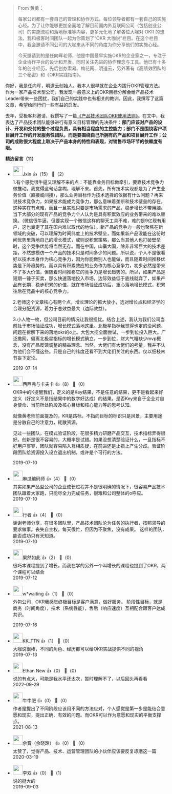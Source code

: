 > From 黄勇：  
>   
> 每家公司都有一套自己的管理和协作方式，每位领导者都有一套自己的实施心经。为了让你能够更加全面地了解目前国内外互联网公司（包括创业公司）的实施流程和落地标准等内容，更多元化地了解各位大咖对 OKR 的想法，我和极客时间团队一起为你策划了“OKR 大咖说”栏目。在这个栏目中，我会邀请不同公司的大咖来从不同的角度为你分享他们的实施心经。  
>   
> 今天邀请到的是任向晖老师，他是中国最早实施OKR的企业家之一，专注于企业协作平台的设计和开发，同时关注先进的协作理念与工具。他已有十多年的创业经历，先后创办索易、梅花网、明道云，另外著有《高绩效团队的三个秘密》和《OKR实践指南》。

你好，我是任向晖，明道云创始人。我本人很早就在企业内践行OKR管理方法。作为一家产品技术型公司，我发现一般意义上的OKR目标分解会给产品技术Leader带来一些困扰，我们自己的实践中也有相关的教训。因此，我撰写了这篇文章，希望给同行们一些有益的启发。

去年，受极客邦邀请，我撰写了一篇[《产品技术团队OKR使用法则》](https://time.geekbang.org/column/article/7991)。在文中，我表达了产品技术团队能够进行有意义目标管理的先决条件：**部门应该对产品的设计、开发和交付的整个过程负责，具有相当程度的主控能力；部门不是围绕客户项目展开工作的开发服务性团队，而是要围绕自己所拥有的产品和项目展开工作；公司的成败很大程度上取决于产品本身的特性和表现，对销售市场环节的依赖度有限。**
<div><strong>精选留言（11）</strong></div><ul>
<li><img src="https://static001.geekbang.org/account/avatar/00/13/17/27/ec30d30a.jpg" width="30px"><span>Jxin</span> 👍（15） 💬（2）<div>1.有个感觉很牛逼又理解不来的点：不能靠业务目标做牵引，要靠技术竞争力做推动。我觉得这句话含糊，理解不来。首先，所有技术实现都是为了产生业务价值（直接或间接），那么业务目标作为技术选择的依据有什么问题？再来说技术竞争力，如果技术能成为竞争力，那么意味着垄断和技术壁垒的存在，这种实在有点难，而且一旦实现只要是市场需求的产品，稳步增长不带用脑。当下大部分的现有产品的竞争力个人认为是具有积累效应的业务带来的难以替换。（微信很牛逼，但要实现一个微信这样的聊天工具不难，难的是9亿现有用户，这也奠定了其在国内难以取代的地位）。新产品的竞争力一般也聚焦在新领域的突破，可以理解为时间纬度上的技术壁垒，而如果新产品没能在这份时间优势里落地自己的增长模式，或则说积累策略，那么当其他人也打破壁垒时，这个竞争优势将当然无存。而在中国，山寨大国，除非非常巨大的技术差距，不然想模仿一个产品的技术只是时间多少的问题。所以说，个人不是很看好以技术本身作为核心竞争力，因为你能做别人也能做，而且随着时间推移优势是下降趋势的。而以具有积累效应的业务作为核心竞争力，初步必然是带来不了多大价值，但随着时间推移它的竞争力是增长趋势的。所以，如果产品是短期一锤子买卖，那么快速落地投入市场，边际效益低于底线就弃了，如果产品有长期，稳步积累的价值，就在市场验证成功后，重心落地增长模式，积累往后在竞品中的核心竞争力。

2.老师这个文章核心有两个点，增长理论的抓大放小，选对增长点和经济学的合理分配资源，着力于总效益最大（边际效益）。

3.小人物一枚，但公司目前的情况让我很担忧。结合上述，我认为我们公司当前处于市场验证成功，增长模式落地这里。北极星指标我觉得也定的没问题，问题在拆解下来的落地okr的o上。大包大揽全面尝试，一步到位投入巨大。广泛撒网，偏离北极星指标的增长模式确立，一步到位，财大气粗缺少mvp概念，没有产品反馈调整的精益理念。当然，大佬们有大佬们的考量，我并不认为他们会不懂这些。只是自己的纬度还看不到大佬们关注的东西。仅以细枝末节妄下定论。</div>2019-07-14</li><br/><li><img src="https://static001.geekbang.org/account/avatar/00/0f/48/ee/96a7d638.jpg" width="30px"><span>西西弗与卡夫卡</span> 👍（8） 💬（0）<div>OKR中的K提醒我们，定义的是Key结果，不是任意的结果，更不是看起来好定义（好定义不是指结果中的数字好达成）的结果。是否Key来自于企业对自身使命、当前所处阶段及核心目标和核心能力等的思考认知。

就像黄老师前面提及的，KR是路标。不指向目标的标识只是风景，主要用途是分散自己的注意力，耗散资源。

见过一些团队，在模式验证阶段，花很多精力研磨产品交互，技术指标弄得很好。创新是很不容易的，大概率是试错。如果没想清楚验证什么，一旦指标不好用户寥寥，团队就容易陷入互相质疑，在前进还是止损上产生分歧。验证阶段团队给资源投入设立退出机制，或许是个可行的方法。</div>2019-07-10</li><br/><li><img src="https://static001.geekbang.org/account/avatar/00/11/ba/32/8d9241fd.jpg" width="30px"><span>麻瓜编码师</span> 👍（4） 💬（0）<div>其实如果产品型公司的企业成长过程并不是很明确的情况下，很容易产品技术团队跟着大家跑，只能尽全力完成任务，很难和公司整体的o呼应。</div>2019-07-10</li><br/><li><img src="https://static001.geekbang.org/account/avatar/00/10/3b/36/2d61e080.jpg" width="30px"><span>行者</span> 👍（4） 💬（0）<div>谢谢老师分享，在很多团队里，产品技术团队沦为任务的执行者，按照领导的要求做事。丧失自主权，每天很忙，但因为不聚焦，没有成果。
这样的团队，能否成功只有天知道。</div>2019-07-10</li><br/><li><img src="https://static001.geekbang.org/account/avatar/00/12/76/93/c78a132a.jpg" width="30px"><span>果然如此</span> 👍（2） 💬（0）<div>很巧本课程提到了增长，而我在学的另外一个叫增长的课程也提到了OKR，两个课程可以结合</div>2019-07-12</li><br/><li><img src="https://static001.geekbang.org/account/avatar/00/11/1e/84/03053efe.jpg" width="30px"><span>w*waiting</span> 👍（1） 💬（0）<div>外包公司，OKR我感觉终极目标是客户满意，做好服务。
阶段性目标，就是商务（时间角度），技术（系统性能），售后（响应速度）互相配合跟客户达成共识。
</div>2019-07-16</li><br/><li><img src="https://static001.geekbang.org/account/avatar/00/10/30/cb/95ea2150.jpg" width="30px"><span>KK_TTN</span> 👍（1） 💬（0）<div>大咖说很棒，不同的角色、经历都可以给OKR实战提供不同的视角</div>2019-07-13</li><br/><li><img src="https://static001.geekbang.org/account/avatar/00/1f/7e/5a/da39f489.jpg" width="30px"><span>Ethan New</span> 👍（0） 💬（0）<div>说的有点大，可能是我水平还太次，暂时理解不了，以后回头再看看</div>2022-09-29</li><br/><li><img src="https://static001.geekbang.org/account/avatar/00/12/b6/fd/a0f60753.jpg" width="30px"><span>牛牛肥</span> 👍（0） 💬（0）<div>作者是提出了不同阶段应该用不同的方法应对，个人感觉是第一步是能结合意愿和现实，提出正确、有效的问题。而OKR可以作为意愿和现实的平衡支撑点。</div>2021-08-13</li><br/><li><img src="https://static001.geekbang.org/account/avatar/00/18/54/94/80e51c27.jpg" width="30px"><span>余音（余晓玲）</span> 👍（0） 💬（0）<div>太赞了，觉得产品、技术、运营管理团队的小伙伴应该要反复琢磨这一篇</div>2020-03-19</li><br/><li><img src="https://static001.geekbang.org/account/avatar/00/10/38/cf/f2c7d021.jpg" width="30px"><span>李双</span> 👍（0） 💬（1）<div>说的挺大的</div>2019-09-03</li><br/>
</ul>